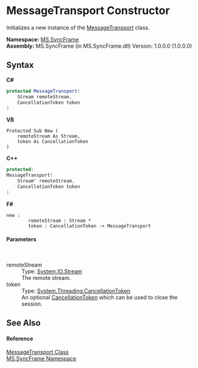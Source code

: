 # MessageTransport Constructor 
 

Initializes a new instance of the <a href="575abf99-2a1a-6037-410a-d736b8eacb32">MessageTransport</a> class.

**Namespace:**&nbsp;<a href="de148c19-6fcd-6ea5-c13c-94525bd1dd5b">MS.SyncFrame</a><br />**Assembly:**&nbsp;MS.SyncFrame (in MS.SyncFrame.dll) Version: 1.0.0.0 (1.0.0.0)

## Syntax

**C#**<br />
``` C#
protected MessageTransport(
	Stream remoteStream,
	CancellationToken token
)
```

**VB**<br />
``` VB
Protected Sub New ( 
	remoteStream As Stream,
	token As CancellationToken
)
```

**C++**<br />
``` C++
protected:
MessageTransport(
	Stream^ remoteStream, 
	CancellationToken token
)
```

**F#**<br />
``` F#
new : 
        remoteStream : Stream * 
        token : CancellationToken -> MessageTransport
```


#### Parameters
&nbsp;<dl><dt>remoteStream</dt><dd>Type: <a href="http://msdn2.microsoft.com/en-us/library/8f86tw9e" target="_blank">System.IO.Stream</a><br />The remote stream.</dd><dt>token</dt><dd>Type: <a href="http://msdn2.microsoft.com/en-us/library/dd384802" target="_blank">System.Threading.CancellationToken</a><br />An optional <a href="http://msdn2.microsoft.com/en-us/library/dd384802" target="_blank">CancellationToken</a> which can be used to close the session.</dd></dl>

## See Also


#### Reference
<a href="575abf99-2a1a-6037-410a-d736b8eacb32">MessageTransport Class</a><br /><a href="de148c19-6fcd-6ea5-c13c-94525bd1dd5b">MS.SyncFrame Namespace</a><br />